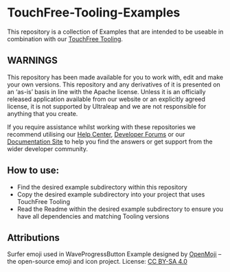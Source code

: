 # TouchFree-Tooling-Examples
This repository is a collection of Examples that are intended to be useable in combination with our [TouchFree Tooling](https://github.com/ultraleap/TouchFree).

## WARNINGS
This repository has been made available for you to work with, edit and make your own versions.
This repository and any derivatives of it is presented on an ‘as-is’ basis in line with the Apache
license. Unless it is an officially released application available from our website or an explicitly
agreed license, it is not supported by Ultraleap and we are not responsible for anything that you
create.

If you require assistance whilst working with these repositories we recommend utilising our [Help Center](https://forums.leapmotion.com/), [Developer Forums](https://support.leapmotion.com/hc/en-us) or our [Documentation Site](https://docs.ultraleap.com/) to help you find the answers or get support from the wider developer community.

## How to use:
- Find the desired example subdirectory within this repository
- Copy the desired example subdirectory into your project that uses TouchFree Tooling
- Read the Readme within the desired example subdirectory to ensure you have all dependencies and matching Tooling versions

## Attributions
Surfer emoji used in WaveProgressButton Example designed by [OpenMoji](https://openmoji.org/) – the open-source emoji and icon project. License: [CC BY-SA 4.0](https://creativecommons.org/licenses/by-sa/4.0/#)